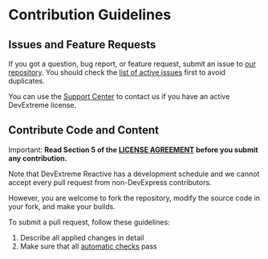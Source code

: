 # Contribution Guidelines

## Issues and Feature Requests

If you got a question, bug report, or feature request, submit an issue to [our repository](https://github.com/DevExpress/devextreme-reactive). You should check the [list of active issues](https://github.com/DevExpress/devextreme-reactive/issues) first to avoid duplicates. 

You can use the [Support Center](https://www.devexpress.com/ask) to contact us if you have an active DevExtreme license.

## Contribute Code and Content

Important: **Read Section 5 of the [LICENSE AGREEMENT](LICENSE.md#5-submission-of-contributions) before you submit any contribution.**

Note that DevExtreme Reactive has a development schedule and we cannot accept every pull request from non-DevExpress contributors.

However, you are welcome to fork the repository, modify the source code in your fork, and make your builds.

To submit a pull request, follow these guidelines:

1. Describe all applied changes in detail
2. Make sure that all [automatic checks](README_DEVELOPERS.md#tests-and-ci) pass
